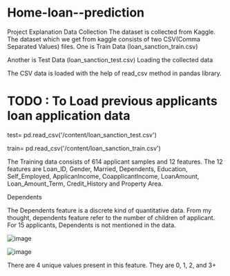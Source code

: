 # Home-loan--prediction

Project Explanation
Data Collection
The dataset is collected from Kaggle.
The dataset which we get from kaggle consists of two CSV(Comma Separated Values) files.
One is Train Data (loan_sanction_train.csv)

Another is Test Data (loan_sanction_test.csv)
Loading the collected data

The CSV data is loaded with the help of read_csv method in pandas library.
# TODO : To Load previous applicants loan application data
test= pd.read_csv('/content/loan_sanction_test.csv')

train= pd.read_csv('/content/loan_sanction_train.csv')

The Training data consists of 614 applicant samples and 12 features.
The 12 features are Loan_ID, Gender, Married, Dependents, Education, Self_Employed, ApplicanIncome, CoapplicantIncome, LoanAmount, Loan_Amount_Term, Credit_History and Property Area.

Dependents

The Dependents feature is a discrete kind of quantitative data.
From my thought, dependents feature refer to the number of children of applicant.
For 15 applicants, Dependents is not mentioned in the data.

![image](https://github.com/shivam2001s/Home-loan--prediction/assets/136186606/c7324bb8-f260-407f-8974-808bbc46a1df)

![image](https://github.com/shivam2001s/Home-loan--prediction/assets/136186606/4389b46a-b754-4138-b4ff-12abf19d8cbb)

There are 4 unique values present in this feature. They are 0, 1, 2, and 3+

